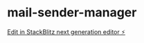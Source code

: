 # mail-sender-manager

[Edit in StackBlitz next generation editor ⚡️](https://stackblitz.com/~/github.com/DarioDiGulio/mail-sender-manager)
